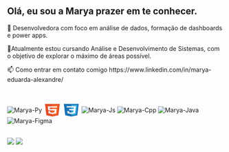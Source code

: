 
<!DOCTYPE html>
<html lang="pt-br">
<head>
    <meta charset="UTF-8">
    <meta http-equiv="X-UA-Compatible" content="IE=edge">
    <meta name="viewport" content="width=device-width, initial-scale=1.0">
    
          
</head>
  
<body>

<h2> Olá, eu sou a Marya prazer em te conhecer. </h2>
<p>👀 Desenvolvedora com foco em análise de dados, formação de dashboards e power apps.</p>
<p>🌱Atualmente estou cursando Análise e Desenvolvimento de Sistemas, com o objetivo de explorar o máximo de áreas possível.</p>
<p>📫 Como entrar em contato comigo https://www.linkedin.com/in/marya-eduarda-alexandre/</p>

</br>


<div style="display: inline_block"><br>
  <img align="center" title="Python" alt="Marya-Py" height="30" width="40" src="https://cdn.jsdelivr.net/gh/devicons/devicon/icons/python/python-original.svg" />       
  <img align="center" title="HTML5" alt="Marya-HTML" height="30" width="40" src="https://raw.githubusercontent.com/devicons/devicon/master/icons/html5/html5-original.svg">
  <img align="center" title="CSS3" alt="Marya-CSS" height="30" width="40" src="https://raw.githubusercontent.com/devicons/devicon/master/icons/css3/css3-original.svg">
  <img align="center" title="JavaScript" alt="Marya-Js" height="30" width="40" src="https://cdn.jsdelivr.net/gh/devicons/devicon/icons/javascript/javascript-original.svg"/>
  <img align="center" title="C++" alt="Marya-Cpp" height="30" width="40" src="https://cdn.jsdelivr.net/gh/devicons/devicon/icons/cplusplus/cplusplus-original.svg"/>
  <img align="center" title="Java" alt="Marya-Java" height="30" width="40" src="https://cdn.jsdelivr.net/gh/devicons/devicon/icons/java/java-original.svg"/>
  <img align="center" alt="Marya-Figma" title="Figma" height="30" width="40" src="https://cdn.jsdelivr.net/gh/devicons/devicon/icons/figma/figma-original.svg">
<link rel="stylesheet" type='text/css' href="https://cdn.jsdelivr.net/gh/devicons/devicon@latest/devicon.min.css" />

        
</div>

</br>
 
<div> 

  <a href = "mailto:maryaeduardaa333@gmail.com"><img src="https://img.shields.io/badge/Gmail-D14836?style=for-the-badge&logo=gmail&logoColor=white" target="_blank"></a> 
  <a href="https://linktr.ee/MaryaAlexandre" target="_blank" rel="noopener noreferrer" title="Linktree"> <img src="https://img.shields.io/badge/-Linktree-%23000000?style=for-the-badge&logo=linktree&logoColor=white" target="_blank"></a> 
</div>

</body>
